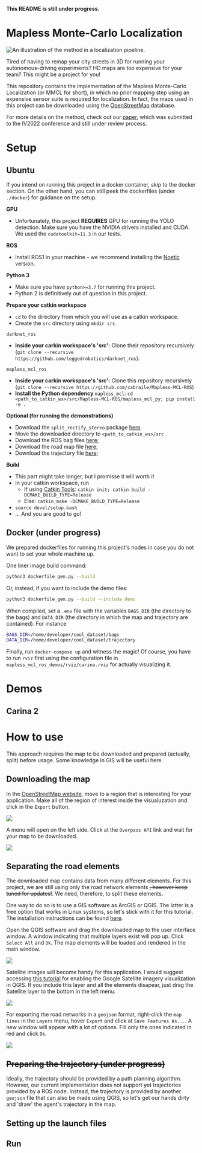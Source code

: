 **This README is still under progress.**

Mapless Monte-Carlo Localization
=============

![An illustration of the method in a localization pipeline.](resources/hero.png)

Tired of having to remap your city streets in 3D for running your autonomous-driving experiments? HD maps are too expensive for your team? This might be a project for you!

This repository contains the implementation of the Mapless Monte-Carlo Localization (or MMCL for short), in which no prior mapping step using an expensive sensor suite is required for localization. In fact, the maps used in this project can be downloaded using the [OpenStreetMap](https://www.openstreetmap.org/) database.

For more details on the method, check out our [paper](resources/paper.pdf), which was submitted to the IV2022 conference and still under review process.

Setup
=============

Ubuntu
-------

If you intend on running this project in a docker container, skip to the docker section. On the other hand, you can still peek the dockerfiles (under `./docker`) for guidance on the setup.

**GPU**
- Unfortunately, this project **REQUIRES** GPU for running the YOLO detection. Make sure you have the NVIDIA drivers installed and CUDA. We used the `cudatoolkit=11.3` in our tests.

**ROS**
- Install ROS1 in your machine - we recommend installing the [Noetic](http://wiki.ros.org/noetic/Installation/Ubuntu) version.

**Python 3** 
- Make sure you have `python>=3.7` for running this project. 
- Python 2 is definitively out of question in this project.

**Prepare your catkin workspace**
- `cd` to the directory from which you will use as a catkin workspace.
- Create the `src` directory using `mkdir src`

`darknet_ros`
- **Inside your carkin workspace's 'src':** Clone their repository recursively (`git clone --recursive https://github.com/leggedrobotics/darknet_ros`).

`mapless_mcl_ros`
- **Inside your carkin workspace's 'src':** Clone this repository recursively (`git clone --recursive https://github.com/cabraile/Mapless-MCL-ROS`)
- **Install the Python dependency** `mapless_mcl`: `cd <path_to_catkin_ws>/src/Mapless-MCL-ROS/mapless_mcl_py; pip install -e .`

**Optional (for running the demonstrations)**
- Download the `split_rectify_stereo` package [here](https://drive.google.com/file/d/1cig26bATuz5g-EIiUT-YCdjLovWB4RuB/view?usp=sharing).
- Move the downloaded directory to `<path_to_catkin_ws>/src`
- Download the ROS bag files [here](https://drive.google.com/drive/folders/19K-1EjE-EJwqM4iHRPnX-oLn--NlU0lt?usp=sharing);
- Download the road map file [here](https://drive.google.com/file/d/1BPNlTLTExGXqM3NVAV280eHUFdWGb9p0/view?usp=sharing);
- Download the trajectory file [here](https://drive.google.com/file/d/12sEUPd4Ntv2hiyNpk6SLxLV2rPuJuXH6/view?usp=sharing);

**Build**
- This part might take longer, but I promisse it will worth it
- In your catkin workspace, run 
    * If using [Catkin Tools](https://catkin-tools.readthedocs.io/en/latest/installing.html): `catkin init; catkin build -DCMAKE_BUILD_TYPE=Release`
    * Else: `catkin_make -DCMAKE_BUILD_TYPE=Release`
- `source devel/setup.bash`
- ... And you are good to go!

Docker (under progress)
-------
We prepared dockerfiles for running this project's nodes in case you do not want to set your whole machine up.

One liner image build command:
```bash
python3 dockerfile_gen.py --build
```
Or, instead, if you want to include the demo files:
```bash
python3 dockerfile_gen.py --build --include_demo
```

When compiled, set a `.env` file with the variables `BAGS_DIR` (the directory to the bags) and `DATA_DIR` (the directory in which the map and trajectory are contained). For instance

```bash
BAGS_DIR=/home/developer/cool_dataset/bags
DATA_DIR=/home/developer/cool_dataset/trajectory
```

Finally, run `docker-compose up` and witness the magic! Of course, you have to run `rviz` first using the configuration file in `mapless_mcl_ros_demos/rviz/carina.rviz` for actually visualizing it.

Demos
=============

Carina 2
------------

How to use
=============
This approach requires the map to be downloaded and prepared (actually, split) before usage. Some knowledge in GIS will be useful here.

Downloading the map
-------------
In the [OpenStreetMap website](https://openstreetmap.org), move to a region that is interesting for your application. Make all of the region of interest inside the visualuzation and click in the `Export` button.

![](resources/osm_hints_1.png)

A menu will open on the left side. Click at the `Overpass API` link and wait for your map to be downloaded.

![](resources/osm_hints_2.png)

Separating the road elements
-------------
The downloaded map contains data from many different elements. For this project, we are still using only the road network elements ~~, however keep tuned for updates!~~. We need, therefore, to split these elements.

One way to do so is to use a GIS software as ArcGIS or QGIS. The latter is a free option that works in Linux systems, so let's stick with it for this tutorial. The installation instructions can be found [here](https://www.qgis.org/en/site/forusers/alldownloads.html).

Open the QGIS software and drag the downloaded map to the user interface window. A window indicating that multiple layers exist will pop up. Click `Select All` and `Ok`. The map elements will be loaded and rendered in the main window.

![](resources/qgis_hints_1.png)

Satellite images will become handy for this application. I would suggest accessing [this tutorial](https://opensourceoptions.com/blog/how-to-add-google-satellite-imagery-and-google-maps-to-qgis/) for enabling the Google Satellite imagery visualization in QGIS. If you include this layer and all the elements disapear, just drag the Satellite layer to the bottom in the left menu.

![](resources/qgis_hints_2.png)

For exporting the road networks in a `geojson` format, right-click the `map lines` in the `Layers` menu, hover `Export` and click at `Save Features As...`. A new window will appear with a lot of options. Fill only the ones indicated in red and click `Ok`.

![](resources/qgis_hints_3.png)

~~Preparing the trajectory (under progress)~~
-------------
Ideally, the trajectory should be provided by a path planning algorithm. However, our current implementation does not support ~~yet~~ trajectories provided by a ROS node. Instead, the trajectory is provided by another `geojson` file that can also be made using QGIS, so let's get our hands dirty and 'draw' the agent's trajectory in the map.



Setting up the launch files
-------------

Run
-------------

